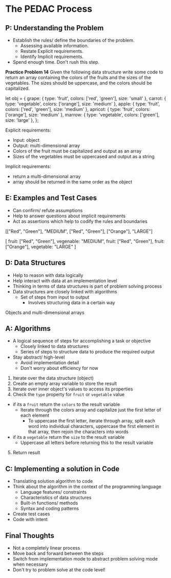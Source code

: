 # The PEDAC Process

## P: Understanding the Problem

- Establish the rules/ define the boundaries of the problem.
  - Assessing available information.
  - Restate Explicit requirements.
  - Identify Implicit requirements.
- Spend enough time. Don't rush this step.

**Practice Problem 14**
Given the following data structure write some code to return an array containing the colors of the fruits and the sizes of the vegetables. The sizes should be uppercase, and the colors should be capitalized.

let obj = {
  grape: { type: 'fruit', colors: ['red', 'green'], size: 'small' },
  carrot: { type: 'vegetable', colors: ['orange'], size: 'medium' },
  apple: { type: 'fruit', colors: ['red', 'green'], size: 'medium' },
  apricot: { type: 'fruit', colors: ['orange'], size: 'medium' },
  marrow: { type: 'vegetable', colors: ['green'], size: 'large' },
};

Explicit requirements:
- Input: object
- Output: multi-dimensional array
- Colors of the fruit must be capitalized and output as an array
- Sizes of the vegetables must be uppercased and output as a string

Implicit requirements:
- return a multi-dimensional array
- array should be returned in the same order as the object

## E: Examples and Test Cases

- Can confirm/ refute assumptions
- Help to answer questions about implicit requirements
- Act as assertions which help to codify the rules and boundaries

[["Red", "Green"], "MEDIUM", ["Red", "Green"], ["Orange"], "LARGE"]

[
  fruit: ["Red", "Green"], 
  vegenable: "MEDIUM", 
  fruit: ["Red", "Green"], 
  fruit: ["Orange"], 
  vegetable: "LARGE"
]


## D: Data Structures

- Help to reason with data logically
- Help interact with data at an implementation level
- Thinking in terms of data structures is part of problem solving process
- Data structures are closely linked with algorithms
  - Set of steps from input to output
    - Involves structuring data in a certain way

Objects and multi-dimensional arrays

## A: Algorithms

- A logical sequence of steps for accomplishing a task or objective
  - Closely linked to data structures
  - Series of steps to structure data to produce the required output
- Stay abstract/ high-level
  - Avoid implementation detail
  - Don't worry about efficiency for now

1. Iterate over the data structure (object)
2. Create an empty array variable to store the result
3. Iterate over inner object's values to access its properties
4. Check the `type` property for `fruit` or `vegetable` value
  - if its a `fruit` return the `colors` to the result variable
    - Iterate through the colors array and capitalize just the first letter of each element
      - To uppercase the first letter, iterate through array, split each word into individual characters, uppercase the first element in that array, then rejoin the characters into words
  - if its a `vegetable` return the `size` to the result variable
    - Uppercase all letters before returning this to the result variable
5. Return result

## C: Implementing a solution in Code

- Translating solution algorithm to code
- Think about the algorithm in the context of the programming language 
  - Language features/ constraints
  - Characteristics of data structures
  - Built-in functions/ methods
  - Syntax and coding patterns
- Create test cases
- Code with intent


## Final Thoughts

- Not a completely linear process
- Move back and forward between the steps
- Switch from implementation mode to abstract problem solving mode when necessary
- Don't try to problem solve at the code level!